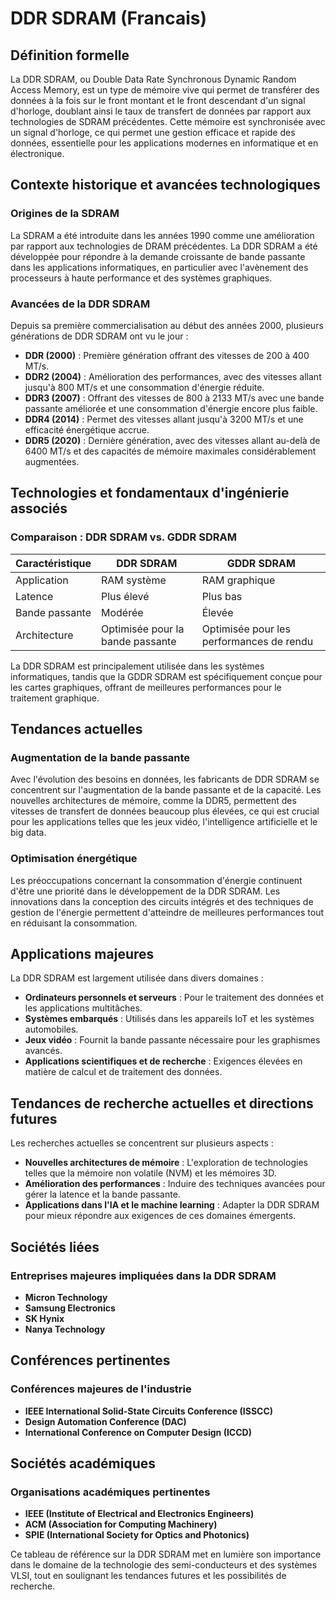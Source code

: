 # DDR SDRAM (Francais)

## Définition formelle

La DDR SDRAM, ou Double Data Rate Synchronous Dynamic Random Access Memory, est un type de mémoire vive qui permet de transférer des données à la fois sur le front montant et le front descendant d'un signal d'horloge, doublant ainsi le taux de transfert de données par rapport aux technologies de SDRAM précédentes. Cette mémoire est synchronisée avec un signal d'horloge, ce qui permet une gestion efficace et rapide des données, essentielle pour les applications modernes en informatique et en électronique.

## Contexte historique et avancées technologiques

### Origines de la SDRAM

La SDRAM a été introduite dans les années 1990 comme une amélioration par rapport aux technologies de DRAM précédentes. La DDR SDRAM a été développée pour répondre à la demande croissante de bande passante dans les applications informatiques, en particulier avec l'avènement des processeurs à haute performance et des systèmes graphiques.

### Avancées de la DDR SDRAM

Depuis sa première commercialisation au début des années 2000, plusieurs générations de DDR SDRAM ont vu le jour :

- **DDR (2000)** : Première génération offrant des vitesses de 200 à 400 MT/s.
- **DDR2 (2004)** : Amélioration des performances, avec des vitesses allant jusqu'à 800 MT/s et une consommation d'énergie réduite.
- **DDR3 (2007)** : Offrant des vitesses de 800 à 2133 MT/s avec une bande passante améliorée et une consommation d'énergie encore plus faible.
- **DDR4 (2014)** : Permet des vitesses allant jusqu'à 3200 MT/s et une efficacité énergétique accrue.
- **DDR5 (2020)** : Dernière génération, avec des vitesses allant au-delà de 6400 MT/s et des capacités de mémoire maximales considérablement augmentées.

## Technologies et fondamentaux d'ingénierie associés

### Comparaison : DDR SDRAM vs. GDDR SDRAM

| Caractéristique | DDR SDRAM | GDDR SDRAM |
|----------------|-----------|------------|
| Application     | RAM système | RAM graphique |
| Latence         | Plus élevé | Plus bas |
| Bande passante   | Modérée    | Élevée     |
| Architecture     | Optimisée pour la bande passante | Optimisée pour les performances de rendu |

La DDR SDRAM est principalement utilisée dans les systèmes informatiques, tandis que la GDDR SDRAM est spécifiquement conçue pour les cartes graphiques, offrant de meilleures performances pour le traitement graphique.

## Tendances actuelles

### Augmentation de la bande passante

Avec l'évolution des besoins en données, les fabricants de DDR SDRAM se concentrent sur l'augmentation de la bande passante et de la capacité. Les nouvelles architectures de mémoire, comme la DDR5, permettent des vitesses de transfert de données beaucoup plus élevées, ce qui est crucial pour les applications telles que les jeux vidéo, l'intelligence artificielle et le big data.

### Optimisation énergétique

Les préoccupations concernant la consommation d'énergie continuent d'être une priorité dans le développement de la DDR SDRAM. Les innovations dans la conception des circuits intégrés et des techniques de gestion de l'énergie permettent d'atteindre de meilleures performances tout en réduisant la consommation.

## Applications majeures

La DDR SDRAM est largement utilisée dans divers domaines :

- **Ordinateurs personnels et serveurs** : Pour le traitement des données et les applications multitâches.
- **Systèmes embarqués** : Utilisés dans les appareils IoT et les systèmes automobiles.
- **Jeux vidéo** : Fournit la bande passante nécessaire pour les graphismes avancés.
- **Applications scientifiques et de recherche** : Exigences élevées en matière de calcul et de traitement des données.

## Tendances de recherche actuelles et directions futures

Les recherches actuelles se concentrent sur plusieurs aspects :

- **Nouvelles architectures de mémoire** : L'exploration de technologies telles que la mémoire non volatile (NVM) et les mémoires 3D.
- **Amélioration des performances** : Induire des techniques avancées pour gérer la latence et la bande passante.
- **Applications dans l'IA et le machine learning** : Adapter la DDR SDRAM pour mieux répondre aux exigences de ces domaines émergents.

## Sociétés liées

### Entreprises majeures impliquées dans la DDR SDRAM

- **Micron Technology**
- **Samsung Electronics**
- **SK Hynix**
- **Nanya Technology**

## Conférences pertinentes

### Conférences majeures de l'industrie

- **IEEE International Solid-State Circuits Conference (ISSCC)**
- **Design Automation Conference (DAC)**
- **International Conference on Computer Design (ICCD)**

## Sociétés académiques

### Organisations académiques pertinentes

- **IEEE (Institute of Electrical and Electronics Engineers)**
- **ACM (Association for Computing Machinery)**
- **SPIE (International Society for Optics and Photonics)**

Ce tableau de référence sur la DDR SDRAM met en lumière son importance dans le domaine de la technologie des semi-conducteurs et des systèmes VLSI, tout en soulignant les tendances futures et les possibilités de recherche.